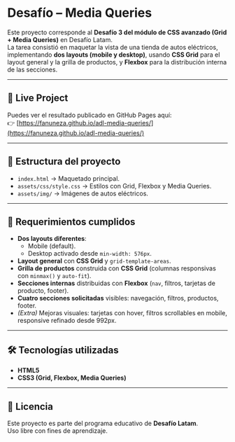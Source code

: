 # Desafío – Media Queries

Este proyecto corresponde al **Desafío 3 del módulo de CSS avanzado (Grid + Media Queries)** en Desafío Latam.  
La tarea consistió en maquetar la vista de una tienda de autos eléctricos, implementando **dos layouts (mobile y desktop)**, usando **CSS Grid** para el layout general y la grilla de productos, y **Flexbox** para la distribución interna de las secciones.

---

## 🚀 Live Project
Puedes ver el resultado publicado en GitHub Pages aquí:  
👉 [https://fanuneza.github.io/adl-media-queries/](https://fanuneza.github.io/adl-media-queries/)

---

## 📂 Estructura del proyecto
- `index.html` → Maquetado principal.
- `assets/css/style.css` → Estilos con Grid, Flexbox y Media Queries.
- `assets/img/` → Imágenes de autos eléctricos.

---

## 🧩 Requerimientos cumplidos
- **Dos layouts diferentes**:  
  - Mobile (default).  
  - Desktop activado desde `min-width: 576px`.  
- **Layout general** con **CSS Grid** y `grid-template-areas`.  
- **Grilla de productos** construida con **CSS Grid** (columnas responsivas con `minmax()` y `auto-fit`).  
- **Secciones internas** distribuidas con **Flexbox** (`nav`, filtros, tarjetas de producto, footer).  
- **Cuatro secciones solicitadas** visibles: navegación, filtros, productos, footer.  
- *(Extra)* Mejoras visuales: tarjetas con hover, filtros scrollables en mobile, responsive refinado desde 992px.

---

## 🛠️ Tecnologías utilizadas
- **HTML5**
- **CSS3 (Grid, Flexbox, Media Queries)**

---

## 📜 Licencia
Este proyecto es parte del programa educativo de **Desafío Latam**.  
Uso libre con fines de aprendizaje.
